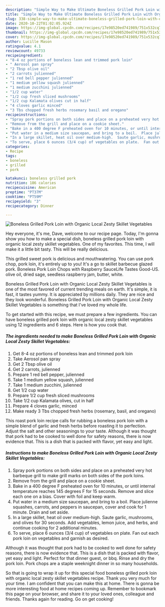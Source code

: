 ```yaml
---
description: "Simple Way to Make Ultimate Boneless Grilled Pork Loin with Organic Local Zesty Skillet Vegetables"
title: "Simple Way to Make Ultimate Boneless Grilled Pork Loin with Organic Local Zesty Skillet Vegetables"
slug: 338-simple-way-to-make-ultimate-boneless-grilled-pork-loin-with-organic-local-zesty-skillet-vegetables
date: 2020-10-22T01:02:05.924Z
image: https://img-global.cpcdn.com/recipes/17e98520ed741989/751x532cq70/boneless-grilled-pork-loin-with-organic-local-zesty-skillet-vegetables-recipe-main-photo.jpg
thumbnail: https://img-global.cpcdn.com/recipes/17e98520ed741989/751x532cq70/boneless-grilled-pork-loin-with-organic-local-zesty-skillet-vegetables-recipe-main-photo.jpg
cover: https://img-global.cpcdn.com/recipes/17e98520ed741989/751x532cq70/boneless-grilled-pork-loin-with-organic-local-zesty-skillet-vegetables-recipe-main-photo.jpg
author: Lucille Mason
ratingvalue: 4.1
reviewcount: 49733
recipeingredient:
- "8-4 oz portions of boneless lean and trimmed pork loin"
- " Aerosol pan spray"
- "2 Tbsp olive oil"
- "2 carrots julienned"
- "1 red bell pepper julienned"
- "1 medium yellow squash julienned"
- "1 medium zucchini julienned"
- "1/2 cup water"
- "1/2 cup fresh sliced mushrooms"
- "1/2 cup Kalamata olives cut in half"
- "4 cloves garlic minced"
- "3 Tbs chopped fresh herbs rosemary basil and oregano"
recipeinstructions:
- "Spray pork portions on both sides and place on a preheated very hot barbeque grill to make grill marks on both sides of the pork loins."
- "Remove from the grill and place on a cookie sheet."
- "Bake in a 400 degree F preheated oven for 10 minutes, or until internal temperature reaches 145 degrees F for 15 seconds.  Remove and slice each one on a bias.  Cover with foil and keep warm."
- "Put water in a medium size saucepan, and bring to a boil.  Place julienne squashes, carrots, and peppers in saucepan, cover and cook for 1 minute.  Drain and set aside."
- "In a large skillet, heat oil over medium-high.  Saute garlic, mushrooms, and olives for 30 seconds.  Add vegetables, lemon juice, and herbs, and continue cooking for 2 additional minutes."
- "To serve, place 6 ounces (3/4 cup) of vegetables on plate.  Fan out each pork loin on vegetables and garnish as desired."
categories:
- Recipe
tags:
- boneless
- grilled
- pork

katakunci: boneless grilled pork 
nutrition: 186 calories
recipecuisine: American
preptime: "PT37M"
cooktime: "PT59M"
recipeyield: "3"
recipecategory: Dinner

---
```



![Boneless Grilled Pork Loin with Organic Local Zesty Skillet Vegetables](https://img-global.cpcdn.com/recipes/17e98520ed741989/751x532cq70/boneless-grilled-pork-loin-with-organic-local-zesty-skillet-vegetables-recipe-main-photo.jpg)

Hey everyone, it's me, Dave, welcome to our recipe page. Today, I'm gonna show you how to make a special dish, boneless grilled pork loin with organic local zesty skillet vegetables. One of my favorites. This time, I will make it a little bit tasty. This will be really delicious.

This grilled sweet pork is delicious and mouthwatering. You can use pork chop, pork loin, it&#39;s entirely up to you! It&#39;s a go to skillet barbecue glazed pork. Boneless Pork Loin Chops with Raspberry SauceLife Tastes Good-US. olive oil, dried sage, seedless raspberry jam, butter, white.

Boneless Grilled Pork Loin with Organic Local Zesty Skillet Vegetables is one of the most favored of current trending meals on earth. It's simple, it is fast, it tastes yummy. It is appreciated by millions daily. They are nice and they look wonderful. Boneless Grilled Pork Loin with Organic Local Zesty Skillet Vegetables is something that I've loved my whole life.


To get started with this recipe, we must prepare a few ingredients. You can have boneless grilled pork loin with organic local zesty skillet vegetables using 12 ingredients and 6 steps. Here is how you cook that.

<!--inarticleads1-->

##### The ingredients needed to make Boneless Grilled Pork Loin with Organic Local Zesty Skillet Vegetables:

1. Get 8-4 oz portions of boneless lean and trimmed pork loin
1. Take  Aerosol pan spray
1. Get 2 Tbsp olive oil
1. Get 2 carrots, julienned
1. Prepare 1 red bell pepper, julienned
1. Take 1 medium yellow squash, julienned
1. Take 1 medium zucchini, julienned
1. Get 1/2 cup water
1. Prepare 1/2 cup fresh sliced mushrooms
1. Take 1/2 cup Kalamata olives, cut in half
1. Prepare 4 cloves garlic, minced
1. Make ready 3 Tbs chopped fresh herbs (rosemary, basil, and oregano)


This roast pork loin recipe calls for rubbing a boneless pork loin with a simple blend of garlic and fresh herbs before roasting it to perfection. Adjust the salt and other seasonings to your taste. Although it was thought that pork had to be cooked to well done for safety reasons, there is now evidence that. This is a dish that is packed with flavor, yet easy and light. 

<!--inarticleads2-->

##### Instructions to make Boneless Grilled Pork Loin with Organic Local Zesty Skillet Vegetables:

1. Spray pork portions on both sides and place on a preheated very hot barbeque grill to make grill marks on both sides of the pork loins.
1. Remove from the grill and place on a cookie sheet.
1. Bake in a 400 degree F preheated oven for 10 minutes, or until internal temperature reaches 145 degrees F for 15 seconds.  Remove and slice each one on a bias.  Cover with foil and keep warm.
1. Put water in a medium size saucepan, and bring to a boil.  Place julienne squashes, carrots, and peppers in saucepan, cover and cook for 1 minute.  Drain and set aside.
1. In a large skillet, heat oil over medium-high.  Saute garlic, mushrooms, and olives for 30 seconds.  Add vegetables, lemon juice, and herbs, and continue cooking for 2 additional minutes.
1. To serve, place 6 ounces (3/4 cup) of vegetables on plate.  Fan out each pork loin on vegetables and garnish as desired.


Although it was thought that pork had to be cooked to well done for safety reasons, there is now evidence that. This is a dish that is packed with flavor, yet easy and light. Perfect for that dinner guest, or bbq. Rinse and dry the pork loin. Pork chops are a staple weeknight dinner in so many households. 

So that is going to wrap it up for this special food boneless grilled pork loin with organic local zesty skillet vegetables recipe. Thank you very much for your time. I am confident that you can make this at home. There is gonna be more interesting food at home recipes coming up. Remember to bookmark this page on your browser, and share it to your loved ones, colleague and friends. Thanks again for reading. Go on get cooking!
